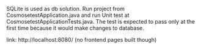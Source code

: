 SQLite is used as db solution.
Run project from CosmosetestApplication.java and run Unit test at CosmosetestApplicationTests.java.
The test is expected to pass only at the first time because it would make changes to database.

link: http://localhost:8080/ (no frontend pages built though)
